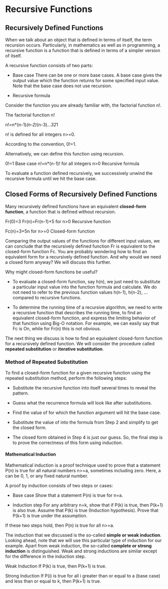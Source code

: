 # Recursive Functions

## Recursively Defined Functions

When we talk about an object that is defined in terms of itself, the term recursion
occurs. Particularly, in mathematics as well as in programming, a recursive function
is a function that is defined in terms of a simpler version of itself.

A recursive function consists of two parts:

- Base case
  There can be one or more base cases. A base case gives the output value which
  the function returns for some specified input value. Note that the base case does
  not use recursion.

- Recursive formula

Consider the function you are already familiar with, the factorial function n!.

The factorial function n!

n!=n*(n-1)*(n-2)*(n-3)*...*3*2*1

n! is defined for all integers n>=0.

According to the convention, 0!=1.

Alternatively, we can define this function using recursion.

0!=1  Base case
n!=n*(n-1)! for all integers n>0 Recursive formula

To evaluate a function defined recursively, we successively unwind the recursive
formula until we hit the base case.

## Closed Forms of Recursively Defined Functions

Many recursively defined functions have an equivalent **closed-form function**, a
function that is defined without recursion.

Fr(0)=3
Fr(n)=Fr(n-1)+5 for n>0    Recursive function

Fc(n)=3+5n for n>=0   Closed-form function

Comparing the output values of the functions for different input values, we can
conclude that the recursively defined function Fr is equivalent to the closed-form
function Fc. You are probably wondering how to find an equivalent form for a recursively
defined function. And why would we need a closed form anyway? We will discuss this
further.

Why might closed-form functions be useful?

- To evaluate a closed-form function, say h(n), we just need to substitute a
  particular input value into the function formula and calculate. We do not need
  to refer to the previous function values h(n-1), h(n-2), … compared to recursive
  functions.

- To determine the running time of a recursive algorithm, we need to write a recursive
  function that describes the running time, to find an equivalent closed-form
  function, and express the limiting behavior of that function using Big-O notation.
  For example, we can easily say that Fc is On, while for Fr(n) this is not obvious.

The next thing we discuss is how to find an equivalent closed-form function for
a recursively defined function. We will consider the procedure called
**repeated substitution** or **iterative substitution**.

### Method of Repeated Substitution

To find a closed-form function for a given recursive function using the repeated
substitution method, perform the following steps:

- Substitute the recursive function into itself several times to reveal the pattern.

- Guess what the recurrence formula will look like after  substitutions.

- Find the value of  for which the function argument will hit the base case.

- Substitute the value of  into the formula from Step 2 and simplify to get the
  closed form.

- The closed form obtained in Step 4 is just our guess. So, the final step is to
  prove the correctness of this form using induction.

#### Mathematical Induction

Mathematical induction is a proof technique used to prove that a statement P(n)
is true for all natural numbers n>=a, sometimes including zero. Here, a can be 0,
1, or any fixed natural number.

A proof by induction consists of two steps or cases:

- Base case
  Show that a statement P(n) is true for n=a.

- Induction step
  For any arbitrary n=k, show that if P(k) is true, then P(k+1) is also true.
  Assume that P(k) is true (Induction hypothesis).
  Prove that P(k+1) is true under the assumption.

If these two steps hold, then P(n) is true for all n>=a.

The induction that we discussed is the so-called **simple or weak induction**. Looking
ahead, note that we will use this particular type of induction for our example. Apart
from weak induction, the so-called **complete or strong induction** is distinguished.
Weak and strong inductions are similar except for the difference in the induction
step.

Weak Induction
If P(k) is true, then P(k+1) is true.

Strong Induction
If P(i) is true for all i greater than or equal to a (base case) and less than or
equal to k, then P(k+1) is true.






